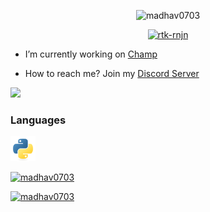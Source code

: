 <p align="center"> <img src="https://komarev.com/ghpvc/?username=madhav0703&label=Profile%20views&color=0e75b6&style=flat" alt="madhav0703" /> </p>

<p align="center"> <a href="https://github.com/ryo-ma/github-profile-trophy"><img src="https://github-profile-trophy.vercel.app/?username=madhav0703" alt="rtk-rnjn" /></a> </p>


- I’m currently working on [Champ](https://discordapp.com/oauth2/authorize?client_id=770754073107628083&scope=bot+applications.commands&permissions=0)

-  How to reach me? Join my [Discord Server](https://discord.gg/2YhzqSwvsc)


<a href="https://discord.gg/NEyJxM7G7f" target="blank"><img src="https://discord.c99.nl/widget/theme-1/995000644660383764.png"></a>

<h3 align="left">Languages</h3>
<p align="left"> </a> </a> <a href="https://www.python.org" target="_blank"> <img src="https://raw.githubusercontent.com/devicons/devicon/master/icons/python/python-original.svg" alt="python" width="40" height="40"/>  </p>


<p><img src="https://github-readme-stats.vercel.app/api?username=madhav0703&show_icons=true&locale=en&theme=dark" alt="madhav0703" /></p>
<p><img src="https://github-readme-streak-stats.herokuapp.com/?user=madhav0703&theme=dark" alt="madhav0703" /></p>
